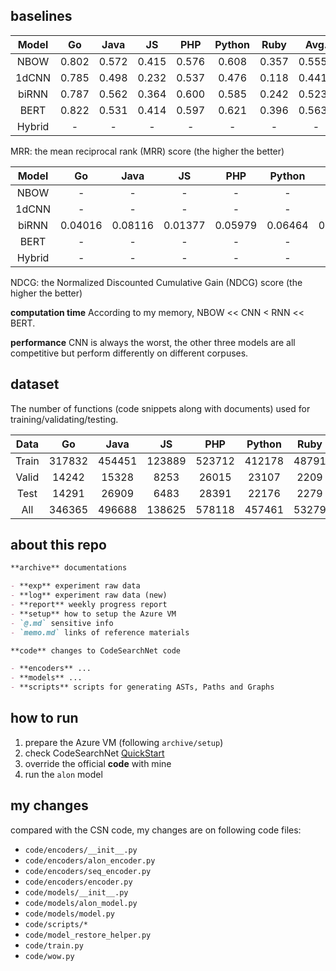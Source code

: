 ## baselines

| Model  |  Go   | Java  |  JS   |  PHP  | Python | Ruby  |  Avg.  |
| :----: | :---: | :---: | :---: | :---: | :----: | :---: | :----: |
|  NBOW  | 0.802 | 0.572 | 0.415 | 0.576 | 0.608  | 0.357 | 0.5550 |
| 1dCNN  | 0.785 | 0.498 | 0.232 | 0.537 | 0.476  | 0.118 | 0.4410 |
| biRNN  | 0.787 | 0.562 | 0.364 | 0.600 | 0.585  | 0.242 | 0.5233 |
|  BERT  | 0.822 | 0.531 | 0.414 | 0.597 | 0.621  | 0.396 | 0.5635 |
| Hybrid |   -   |   -   |   -   |   -   |   -    |   -   |   -    |

MRR: the mean reciprocal rank (MRR) score (the higher the better)

| Model  |   Go    |  Java   |   JS    |   PHP   | Python  |  Ruby   |    Avg.     |
| :----: | :-----: | :-----: | :-----: | :-----: | :-----: | :-----: | :---------: |
|  NBOW  |    -    |    -    |    -    |    -    |    -    |    -    |      -      |
| 1dCNN  |    -    |    -    |    -    |    -    |    -    |    -    |      -      |
| biRNN  | 0.04016 | 0.08116 | 0.01377 | 0.05979 | 0.06464 | 0.03939 | 0.049820371 |
|  BERT  |    -    |    -    |    -    |    -    |    -    |    -    |      -      |
| Hybrid |    -    |    -    |    -    |    -    |    -    |    -    |      -      |

NDCG: the Normalized Discounted Cumulative Gain (NDCG) score (the higher the better)

**computation time**
According to my memory, NBOW << CNN < RNN << BERT.

**performance**
CNN is always the worst, the other three models are all competitive but perform differently on different corpuses.

## dataset

The number of functions (code snippets along with documents) used for training/validating/testing.

| Data  |   Go   |  Java  |   JS   |  PHP   | Python | Ruby  |   All   |
| :---: | :----: | :----: | :----: | :----: | :----: | :---: | :-----: |
| Train | 317832 | 454451 | 123889 | 523712 | 412178 | 48791 | 1880853 |
| Valid | 14242  | 15328  |  8253  | 26015  | 23107  | 2209  |  89154  |
| Test  | 14291  | 26909  |  6483  | 28391  | 22176  | 2279  | 100529  |
|  All  | 346365 | 496688 | 138625 | 578118 | 457461 | 53279 | 2070536 |

## about this repo

```markdown
**archive** documentations

- **exp** experiment raw data
- **log** experiment raw data (new)
- **report** weekly progress report
- **setup** how to setup the Azure VM
- `@.md` sensitive info
- `memo.md` links of reference materials

**code** changes to CodeSearchNet code

- **encoders** ...
- **models** ...
- **scripts** scripts for generating ASTs, Paths and Graphs
```

## how to run

1. prepare the Azure VM (following `archive/setup`)
2. check CodeSearchNet [QuickStart](https://github.com/github/CodeSearchNet#quickstart)
3. override the official **code** with mine
4. run the `alon` model

## my changes

compared with the CSN code, my changes are on following code files:

- `code/encoders/__init__.py`
- `code/encoders/alon_encoder.py`
- `code/encoders/seq_encoder.py`
- `code/encoders/encoder.py`
- `code/models/__init__.py`
- `code/models/alon_model.py`
- `code/models/model.py`
- `code/scripts/*`
- `code/model_restore_helper.py`
- `code/train.py`
- `code/wow.py`
